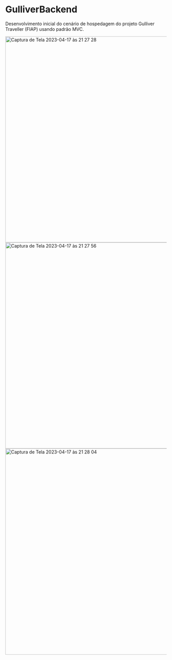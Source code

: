 # GulliverBackend
Desenvolvimento inicial do cenário de hospedagem do projeto Gulliver Traveller (FIAP) usando padrão MVC.


<img width="642" alt="Captura de Tela 2023-04-17 às 21 27 28" src="https://user-images.githubusercontent.com/112275212/232638963-002e8ad6-ef00-4b4c-8f18-1d43a0ba11e7.png">

<img width="642" alt="Captura de Tela 2023-04-17 às 21 27 56" src="https://user-images.githubusercontent.com/112275212/232639112-e78bb8be-05fb-4420-8c87-6233e5c2f7fa.png">


<img width="642" alt="Captura de Tela 2023-04-17 às 21 28 04" src="https://user-images.githubusercontent.com/112275212/232639126-9b12fc88-a5a9-4c3e-9866-160e5463b6df.png">

